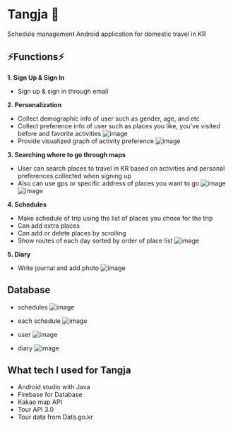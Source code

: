 # Tangja :gem:
Schedule management Android application for domestic travel in KR

## :zap:Functions:zap:

**1. Sign Up & Sign In**
- Sign up & sign in through email

**2. Personalization**
- Collect demographic info of user such as gender, age, and etc
- Collect preference info of user such as places you like, you've visited before and favorite activities
![image](https://user-images.githubusercontent.com/48541779/73227918-74590380-41b8-11ea-89e7-0b336af3cc10.png)
- Provide visualized graph of activity preference
![image](https://user-images.githubusercontent.com/48541779/73228606-76bc5d00-41ba-11ea-8b3f-6e8de995b735.png)

**3. Searching where to go through maps**
- User can search places to travel in KR based on activities and personal preferences collected when signing up
- Also can use gps or specific address of places you want to go
![image](https://user-images.githubusercontent.com/48541779/73228655-9f445700-41ba-11ea-8dbf-86b5ed754677.png)
![image](https://user-images.githubusercontent.com/48541779/73228669-ae2b0980-41ba-11ea-85be-7fb63fab712b.png)


**4. Schedules**
- Make schedule of trip using the list of places you chose for the trip
- Can add extra places
- Can add or delete places by scrolling
- Show routes of each day sorted by order of place list
![image](https://user-images.githubusercontent.com/48541779/73228790-1679eb00-41bb-11ea-9a73-78855a50389b.png)

**5. Diary**
- Write journal and add photo
![image](https://user-images.githubusercontent.com/48541779/73228911-4923e380-41bb-11ea-93d3-8504ddc9c177.png)

## Database
- schedules
![image](https://user-images.githubusercontent.com/48541779/73229061-cbaca300-41bb-11ea-99ed-feb2d7c902aa.png)

- each schedule
![image](https://user-images.githubusercontent.com/48541779/73229074-dc5d1900-41bb-11ea-91fb-4fc954c59c08.png)

- user
![image](https://user-images.githubusercontent.com/48541779/73229090-ee3ebc00-41bb-11ea-807d-9263d856d871.png)

- diary
![image](https://user-images.githubusercontent.com/48541779/73229112-fac31480-41bb-11ea-9aae-e419084b4f93.png)


## What tech I used for Tangja
- Android studio with Java
- Firebase for Database
- Kakao map API
- Tour API 3.0
- Tour data from Data.go.kr
